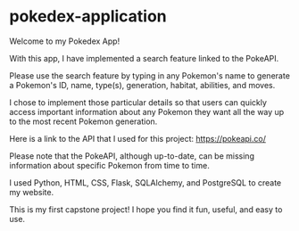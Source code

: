 # pokedex-application
Welcome to my Pokedex App!

With this app, I have implemented a search feature linked to the PokeAPI.

Please use the search feature by typing in any Pokemon's name to generate a Pokemon's ID, name, type(s), generation, habitat, abilities, and moves.

I chose to implement those particular details so that users can quickly access important information about any Pokemon they want all the way up to the most recent Pokemon generation.

Here is a link to the API that I used for this project: https://pokeapi.co/

Please note that the PokeAPI, although up-to-date, can be missing information about specific Pokemon from time to time.

I used Python, HTML, CSS, Flask, SQLAlchemy, and PostgreSQL to create my website.

This is my first capstone project! I hope you find it fun, useful, and easy to use.

